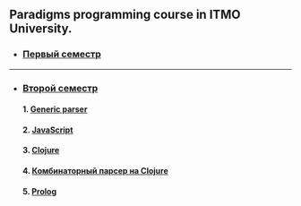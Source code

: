 ## Paradigms programming course in ITMO University. 

* ###  [Первый семестр](first-term)
***
* ###  [Второй cеместр](second-term)
     #### 1.  [Generic parser](second-term/HW3)
     #### 2.  [JavaScript](second-term/HW_4-6_JS)
     #### 3.  [Clojure](second-term/HW_7-9_Clojure)
     #### 4.  [Комбинаторный парсер на Clojure](second-term/HW__10_Comb)
     #### 5.  [Prolog](second-term/HW__11_Prolog)


